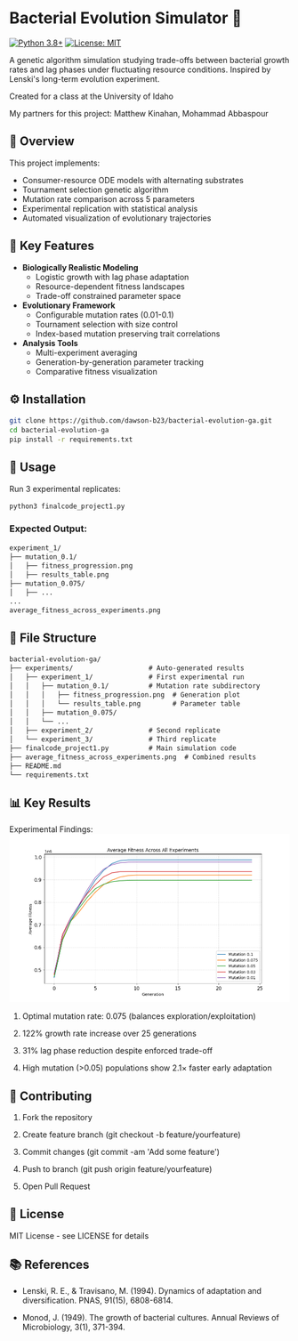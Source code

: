 # Bacterial Evolution Simulator 🔬

[![Python 3.8+](https://img.shields.io/badge/python-3.8%2B-blue.svg)](https://www.python.org/downloads/)
[![License: MIT](https://img.shields.io/badge/License-MIT-yellow.svg)](https://opensource.org/licenses/MIT)

A genetic algorithm simulation studying trade-offs between bacterial growth rates and lag phases under fluctuating resource conditions. Inspired by Lenski's long-term evolution experiment.

Created for a class at the University of Idaho

My partners for this project: Matthew Kinahan, Mohammad Abbaspour

## 📌 Overview

This project implements:
- Consumer-resource ODE models with alternating substrates
- Tournament selection genetic algorithm
- Mutation rate comparison across 5 parameters
- Experimental replication with statistical analysis
- Automated visualization of evolutionary trajectories

## 🧬 Key Features
- **Biologically Realistic Modeling**
  - Logistic growth with lag phase adaptation
  - Resource-dependent fitness landscapes
  - Trade-off constrained parameter space
- **Evolutionary Framework**
  - Configurable mutation rates (0.01-0.1)
  - Tournament selection with size control
  - Index-based mutation preserving trait correlations
- **Analysis Tools**
  - Multi-experiment averaging
  - Generation-by-generation parameter tracking
  - Comparative fitness visualization

## ⚙️ Installation

```bash
git clone https://github.com/dawson-b23/bacterial-evolution-ga.git
cd bacterial-evolution-ga
pip install -r requirements.txt
```

## 🧪 Usage

Run 3 experimental replicates:
```
python3 finalcode_project1.py
```

### Expected Output:
```text
experiment_1/
├── mutation_0.1/
│   ├── fitness_progression.png
│   ├── results_table.png
├── mutation_0.075/
│   ├── ...
...
average_fitness_across_experiments.png
```

## 📂 File Structure
```text
bacterial-evolution-ga/
├── experiments/                   # Auto-generated results
│   ├── experiment_1/              # First experimental run
│   │   ├── mutation_0.1/          # Mutation rate subdirectory
│   │   │   ├── fitness_progression.png  # Generation plot
│   │   │   └── results_table.png        # Parameter table
│   │   ├── mutation_0.075/
│   │   └── ... 
│   ├── experiment_2/              # Second replicate
│   └── experiment_3/              # Third replicate
├── finalcode_project1.py          # Main simulation code
├── average_fitness_across_experiments.png  # Combined results
├── README.md
└── requirements.txt
```

## 📊 Key Results

Experimental Findings:
![Alt text](average_fitness_across_experiments.png)

1. Optimal mutation rate: 0.075 (balances exploration/exploitation)

2. 122% growth rate increase over 25 generations

3. 31% lag phase reduction despite enforced trade-off

4. High mutation (>0.05) populations show 2.1× faster early adaptation

## 🤝 Contributing
1. Fork the repository

2. Create feature branch (git checkout -b feature/yourfeature)

3. Commit changes (git commit -am 'Add some feature')

4. Push to branch (git push origin feature/yourfeature)

5. Open Pull Request

## 📜 License

MIT License - see LICENSE for details

## 📚 References

- Lenski, R. E., & Travisano, M. (1994). Dynamics of adaptation and diversification. PNAS, 91(15), 6808-6814.

- Monod, J. (1949). The growth of bacterial cultures. Annual Reviews of Microbiology, 3(1), 371-394.
